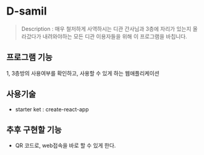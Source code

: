 # D-samil
>Description : 매우 철저하게 사역하시는 디관 간사님과 3층에 자리가 있는지 올라갔다가 내려와야하는 모든 디관 이용자들을 위해 이 프로그램을 바칩니다.


## 프로그램 기능
1, 3층방의 사용여부를 확인하고, 사용할 수 있게 하는 웹애플리케이션



## 사용기술
- starter ket : create-react-app


## 추후 구현할 기능
- QR 코드로, web접속을 바로 할 수 있게 한다.
